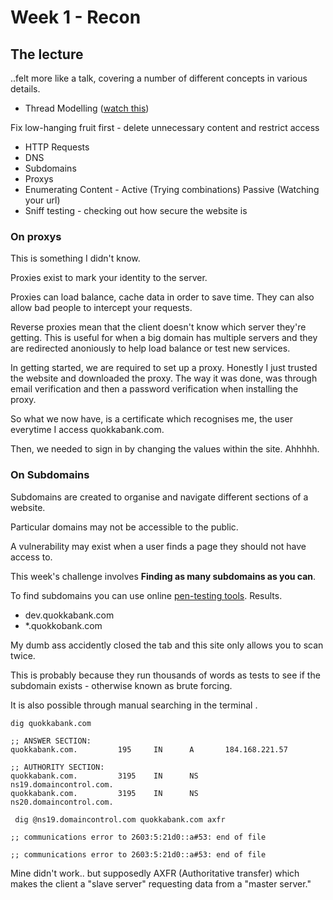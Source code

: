# Week 1 - Recon 

## The lecture 
..felt more like a talk, covering a number of different concepts in various details. 

* Thread Modelling ([watch this](https://www.youtube.com/watch?v=bDJb8WOJYdA
))

Fix low-hanging fruit first - delete unnecessary content and restrict access 
* HTTP Requests 
* DNS
* Subdomains 
* Proxys
* Enumerating Content - Active (Trying combinations) Passive (Watching your url) 
* Sniff testing - checking out how secure the website is
### On proxys 

This is something I didn't know. 

Proxies exist to mark your identity to the server.

Proxies can load balance, cache data in order to save time. They can also allow bad people to intercept your requests. 

Reverse proxies mean that the client doesn't know which server they're getting. This is useful for when a big domain has multiple servers and they are redirected anoniously to help load balance or test new services. 

In getting started, we are required to set up a proxy. Honestly I just trusted the website and downloaded the proxy. The way it was done, was through email verification and then a password verification when installing the proxy. 

So what we now have, is a certificate which recognises me, the user everytime I access quokkabank.com. 

Then, we needed to sign in by changing the values within the site. Ahhhhh. 

### On Subdomains 

Subdomains are created to organise and navigate different sections of a website. 

Particular domains may not be accessible to the public. 

A vulnerability may exist when a user finds a page they should not have access to. 

This week's challenge involves **Finding as many subdomains as you can**.

To find subdomains you can use online [pen-testing tools](www.pentest-tools.com). Results. 

* dev.quokkabank.com 
* *.quokkobank.com 

My dumb ass accidently closed the tab and this site only allows you to scan twice. 

This is probably because they run thousands of words as tests to see if the subdomain exists - otherwise known as brute forcing. 


It is also possible through manual searching in the terminal .

`dig quokkabank.com` 

```              
;; ANSWER SECTION:
quokkabank.com.         195     IN      A       184.168.221.57

;; AUTHORITY SECTION:
quokkabank.com.         3195    IN      NS      ns19.domaincontrol.com.
quokkabank.com.         3195    IN      NS      ns20.domaincontrol.com.

```

` dig @ns19.domaincontrol.com quokkabank.com axfr` 

```
;; communications error to 2603:5:21d0::a#53: end of file

;; communications error to 2603:5:21d0::a#53: end of file
```

Mine didn't work.. but supposedly AXFR (Authoritative transfer) which makes the client a "slave server" requesting data from a "master server." 